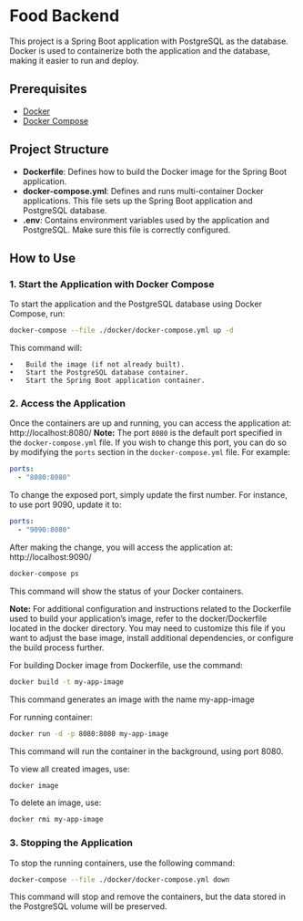 # Food Backend

This project is a Spring Boot application with PostgreSQL as the database. Docker is used to containerize both the application and the database, making it easier to run and deploy.

## Prerequisites

- [Docker](https://www.docker.com/)
- [Docker Compose](https://docs.docker.com/compose/)

## Project Structure

- **Dockerfile**: Defines how to build the Docker image for the Spring Boot application.
- **docker-compose.yml**: Defines and runs multi-container Docker applications. This file sets up the Spring Boot application and PostgreSQL database.
- **.env**: Contains environment variables used by the application and PostgreSQL. Make sure this file is correctly configured.

## How to Use

### 1. Start the Application with Docker Compose

To start the application and the PostgreSQL database using Docker Compose, run:

```bash
docker-compose --file ./docker/docker-compose.yml up -d
```
This command will:

	•	Build the image (if not already built).
	•	Start the PostgreSQL database container.
	•	Start the Spring Boot application container.


### 2. Access the Application

Once the containers are up and running, you can access the application at:
http://localhost:8080/
**Note:** The port `8080` is the default port specified in the `docker-compose.yml` file. If you wish to change this port,
you can do so by modifying the `ports` section in the `docker-compose.yml` file. For example:

```yaml
ports:
  - "8080:8080"
```
To change the exposed port, simply update the first number. For instance, to use port 9090, update it to:

```yaml
ports:
  - "9090:8080"
```
After making the change, you will access the application at:
  http://localhost:9090/

```bash
docker-compose ps
```
This command will show the status of your Docker containers.

**Note:** For additional configuration and instructions related to the Dockerfile
used to build your application’s image, refer to the docker/Dockerfile located
in the docker directory. You may need to customize this file if you want to adjust 
the base image, install additional dependencies, or configure the build process further.

For building Docker image from Dockerfile, use the command:
```Bash
docker build -t my-app-image
```
This command generates an image with the name my-app-image

For running container:
```Bash
docker run -d -p 8080:8080 my-app-image
```
This command will run the container in the background, using port 8080.

To view all created images, use:
```Bash
docker image
```

To delete an image, use:
```Bash
docker rmi my-app-image
```

### 3. Stopping the Application

To stop the running containers, use the following command:

```bash
docker-compose --file ./docker/docker-compose.yml down
```
This command will stop and remove the containers, but the data stored in the PostgreSQL volume will be preserved.
